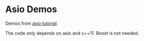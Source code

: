 
# Asio Demos

Demos from [asio tutorial](https://think-async.com/Asio/asio-1.28.0/doc/asio/tutorial.html).

The code only depends on asio and c++11. Boost is not needed.
